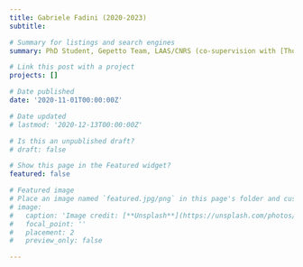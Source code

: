 ```yaml
---
title: Gabriele Fadini (2020-2023)
subtitle: 

# Summary for listings and search engines
summary: PhD Student, Gepetto Team, LAAS/CNRS (co-supervision with [Thomas Flayols](https://www.researchgate.net/profile/Thomas-Flayols) and [Philippe Soueres](https://gepettoweb.laas.fr/index.php/Members/PhilippeSou%c3%a8res)). Topic "Co-Design for energy efficient legged robots".

# Link this post with a project
projects: []

# Date published
date: '2020-11-01T00:00:00Z'

# Date updated
# lastmod: '2020-12-13T00:00:00Z'

# Is this an unpublished draft?
# draft: false

# Show this page in the Featured widget?
featured: false

# Featured image
# Place an image named `featured.jpg/png` in this page's folder and customize its options here.
# image:
#   caption: 'Image credit: [**Unsplash**](https://unsplash.com/photos/CpkOjOcXdUY)'
#   focal_point: ''
#   placement: 2
#   preview_only: false

---
```

